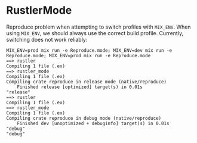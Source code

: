 # RustlerMode

Reproduce problem when attempting to switch profiles with `MIX_ENV`. When using `MIX_ENV`, we should always use the correct build profile. Currently, switching does not work reliably:

```
MIX_ENV=prod mix run -e Reproduce.mode; MIX_ENV=dev mix run -e Reproduce.mode; MIX_ENV=prod mix run -e Reproduce.mode
==> rustler
Compiling 1 file (.ex)
==> rustler_mode
Compiling 1 file (.ex)
Compiling crate reproduce in release mode (native/reproduce)
    Finished release [optimized] target(s) in 0.01s
"release"
==> rustler
Compiling 1 file (.ex)
==> rustler_mode
Compiling 1 file (.ex)
Compiling crate reproduce in debug mode (native/reproduce)
    Finished dev [unoptimized + debuginfo] target(s) in 0.01s
"debug"
"debug"
```
